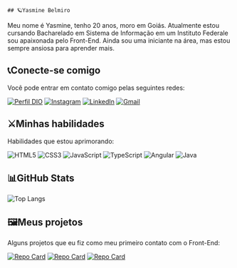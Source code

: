     ## 🪐Yasmine Belmiro

Meu nome é Yasmine, tenho 20 anos, moro em Goiás. Atualmente estou cursando Bacharelado em Sistema de Informação em um Instituto Federale sou apaixonada pelo Front-End. Ainda sou uma iniciante na área, mas estou sempre ansiosa para aprender mais.

## 📞Conecte-se comigo
Você pode entrar em contato comigo pelas seguintes redes:

[![Perfil DIO](https://img.shields.io/badge/-Meu%20Perfil%20na%20DIO-240046?style=for-the-badge)](https://www.dio.me/users/devyasminebelmiro)
[![Instagram](https://img.shields.io/badge/-Instagram-240046?style=for-the-badge&logo=instagram&logoColor=white)](https://www.instagram.com/thatskymine/)
[![LinkedIn](https://img.shields.io/badge/LinkedIn-240046?style=for-the-badge&logo=linkedin&logoColor=white)](https://www.linkedin.com/in//yasmine-oliveira-belmiro-471612282)
[![Gmail](https://img.shields.io/badge/Gmail-240046?style=for-the-badge&logo=gmail&logoColor=white)](mailto:devyasminebelmiro@gmail.com)

## ⚔️Minhas habilidades
Habilidades que estou aprimorando:

![HTML5](https://img.shields.io/badge/HTML5-240046?style=for-the-badge&logo=html5&logoColor=white)
![CSS3](https://img.shields.io/badge/CSS3-240046?style=for-the-badge&logo=css3&logoColor=white)
![JavaScript](https://img.shields.io/badge/JavaScript-240046?style=for-the-badge&logo=javascript&logoColor=white)
![TypeScript](https://img.shields.io/badge/TypeScript-240046?style=for-the-badge&logo=typescript&logoColor=white)
![Angular](https://img.shields.io/badge/Angular-240046?style=for-the-badge&logo=angular&logoColor=white)
![Java](https://img.shields.io/badge/java-240046?style=for-the-badge&logo=openjdk&logoColor=white)

## 📊GitHub Stats
![Top Langs](https://github-readme-stats-git-masterrstaa-rickstaa.vercel.app/api/top-langs/?username=YasmineOBelmiro&bg_color=240046&border_color=c8b6ff&title_color=b79ced&text_color=FFF)

## 🖼️Meus projetos
Alguns projetos que eu fiz como meu primeiro contato com o Front-End:

[![Repo Card](https://github-readme-stats.vercel.app/api/pin/?username=YasmineOBelmiro&repo=angular-project&bg_color=240046&border_color=30A3DC&show_icons=true&icon_color=FFAFCC&title_color=b79ced&text_color=FFF)](https://github.com/YasmineOBelmiro/angular-project)
[![Repo Card](https://github-readme-stats.vercel.app/api/pin/?username=YasmineOBelmiro&repo=Shoper-Books&bg_color=240046&border_color=30A3DC&show_icons=true&icon_color=FFAFCC&title_color=b79ced&text_color=FFF)](https://github.com/YasmineOBelmiro/Shoper-Books)
[![Repo Card](https://github-readme-stats.vercel.app/api/pin/?username=YasmineOBelmiro&repo=Steven_Universe&bg_color=240046&border_color=30A3DC&show_icons=true&icon_color=FFAFCC&title_color=b79ced&text_color=FFF)](https://github.com/YasmineOBelmiro/Steven_Universe)
